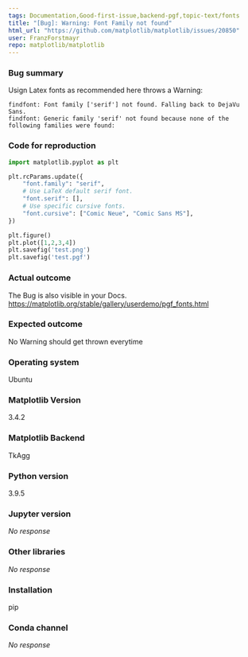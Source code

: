```yaml
---
tags: Documentation,Good-first-issue,backend-pgf,topic-text/fonts
title: "[Bug]: Warning: Font Family not found"
html_url: "https://github.com/matplotlib/matplotlib/issues/20850"
user: FranzForstmayr
repo: matplotlib/matplotlib
---
```


### Bug summary

Usign Latex fonts as recommended here throws a Warning:

```
findfont: Font family ['serif'] not found. Falling back to DejaVu Sans.
findfont: Generic family 'serif' not found because none of the following families were found: 
```

### Code for reproduction

```python
import matplotlib.pyplot as plt

plt.rcParams.update({
    "font.family": "serif",
    # Use LaTeX default serif font.
    "font.serif": [],
    # Use specific cursive fonts.
    "font.cursive": ["Comic Neue", "Comic Sans MS"],
})

plt.figure()
plt.plot([1,2,3,4])
plt.savefig('test.png')
plt.savefig('test.pgf')
```


### Actual outcome

The Bug is also visible in your Docs.
https://matplotlib.org/stable/gallery/userdemo/pgf_fonts.html



### Expected outcome

No Warning should get thrown everytime

### Operating system

Ubuntu

### Matplotlib Version

3.4.2

### Matplotlib Backend

TkAgg

### Python version

3.9.5

### Jupyter version

_No response_

### Other libraries

_No response_

### Installation

pip

### Conda channel

_No response_